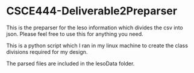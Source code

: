 # CSCE444-Deliverable2Preparser
This is the preparser for the leso information which divides the csv into json. Please feel free to use this for anything you need.

This is a python script which I ran in my linux machine to create the class divisions required for my design. 

The parsed files are included in the lesoData folder. 
